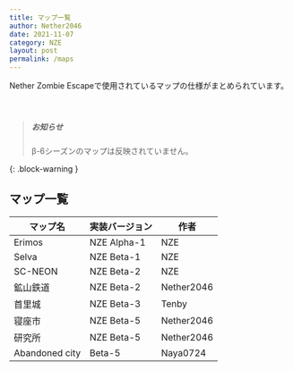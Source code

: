 ```yaml
---
title: マップ一覧
author: Nether2046
date: 2021-11-07
category: NZE
layout: post
permalink: /maps
---
```


Nether Zombie Escapeで使用されているマップの仕様がまとめられています。<br><br><br>

> ##### お知らせ
>
> β-6シーズンのマップは反映されていません。
> 
{: .block-warning }


## マップ一覧

|  マップ名  |  実装バージョン |  作者  |
| ---- | ---- | ---- |
|  Erimos  |NZE Alpha-1| NZE |
|  Selva  |NZE Beta-1| NZE |
|  SC-NEON  |NZE Beta-2| NZE |
|  鉱山鉄道  |NZE Beta-2| Nether2046 |
|  首里城  |NZE Beta-3| Tenby |
|  寝座市  |NZE Beta-5| Nether2046 |
|  研究所  |NZE Beta-5| Nether2046 |
|  Abandoned city  |Beta-5| Naya0724 |
